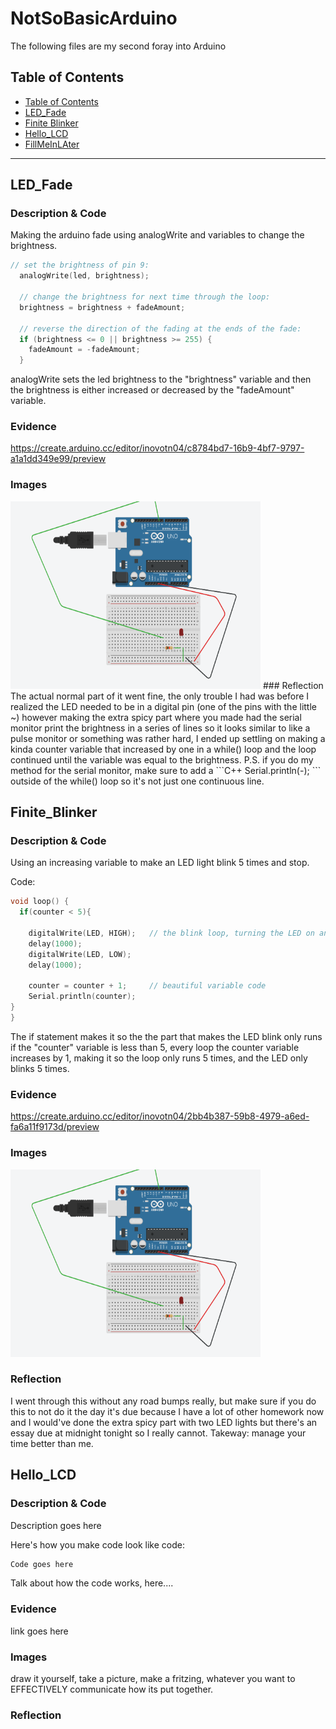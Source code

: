 # NotSoBasicArduino
 The following files are my second foray into Arduino
 
 
## Table of Contents
* [Table of Contents](#TableOfContents)
* [LED_Fade](#LED_Fade)
* [Finite Blinker](#Finite_Blinker)
* [Hello_LCD](#Hello_LCD)
* [FillMeInLAter](#FillMeInLAter)
---

## LED_Fade

### Description & Code
Making the arduino fade using analogWrite and variables to change the brightness.

```C++
// set the brightness of pin 9:
  analogWrite(led, brightness);

  // change the brightness for next time through the loop:
  brightness = brightness + fadeAmount;

  // reverse the direction of the fading at the ends of the fade:
  if (brightness <= 0 || brightness >= 255) {
    fadeAmount = -fadeAmount;
  }
```
analogWrite sets the led brightness to the "brightness" variable and then the 
brightness is either increased or decreased by the "fadeAmount" variable.
### Evidence
https://create.arduino.cc/editor/inovotn04/c8784bd7-16b9-4bf7-9797-a1a1dd349e99/preview

### Images
<img src="Images/FadeWire.png" alt="Fade Wiring" width="400" height="300">
### Reflection
The actual normal part of it went fine, the only trouble I had was before I realized the LED needed to be in a digital pin (one of the pins with the little ~) however making the extra spicy part where you made had the serial monitor print the brightness in a series of lines so it looks similar to like a pulse monitor or something was rather hard, I ended up settling on making a kinda counter variable that increased by one in a while() loop and the loop continued until the variable was equal to the brightness. 
P.S.
if you do my method for the serial monitor, make sure to add a 
```C++
Serial.println(-); 
```
outside of the while() loop so it's not just one continuous line.


## Finite_Blinker

### Description & Code
Using an increasing variable to make an LED light blink 5 times and stop.

Code:

```C++
void loop() {
  if(counter < 5){
  
    digitalWrite(LED, HIGH);   // the blink loop, turning the LED on and off with a second in between
    delay(1000);                       
    digitalWrite(LED, LOW);    
    delay(1000);
    
    counter = counter + 1;     // beautiful variable code
    Serial.println(counter);
}
}
```
The if statement makes it so the the part that makes the LED blink only runs if the "counter" variable is less than 5, every loop the counter variable increases by 1, making it so the loop only runs 5 times, and the LED only blinks 5 times.

### Evidence
https://create.arduino.cc/editor/inovotn04/2bb4b387-59b8-4979-a6ed-fa6a11f9173d/preview

### Images
<img src="Images/FadeWire.png" alt="Fade Wiring" width="400" height="300">

### Reflection
I went through this without any road bumps really, but make sure if you do this to not do it the day it's due because I have a lot of other homework now and I would've done the extra spicy part with two LED lights but there's an essay due at midnight tonight so I really cannot. Takeway: manage your time better than me.

## Hello_LCD

### Description & Code
Description goes here

Here's how you make code look like code:

```C++
Code goes here
```
Talk about how the code works, here....

### Evidence
link goes here

### Images
draw it yourself, take a picture, make a fritzing, whatever you want to EFFECTIVELY communicate how its put together.

### Reflection

